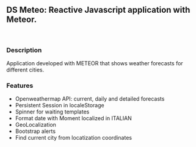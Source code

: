 <h2>DS Meteo: Reactive Javascript application with Meteor.
</h2>
<br/>
<h3>Description</h3>
<p>
Application developed with METEOR that shows weather forecasts for different cities.
</p>
<h3>Features</h3>
<p>
<ul>
<li> Openweathermap API: current, daily and detailed forecasts</li>
<li> Persistent Session in localeStorage</li>
<li> Spinner for waiting templates</li>
<li> Format date with Moment localized in ITALIAN </li>
<li> GeoLocalization </li>
<li> Bootstrap alerts </li>
<li> Find current city from locatization coordinates</li>
</p>
